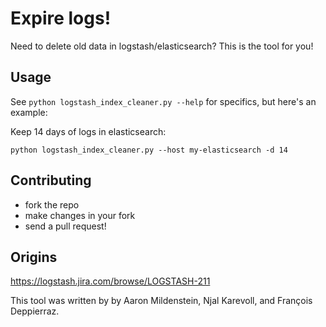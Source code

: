 # Expire logs!

Need to delete old data in logstash/elasticsearch? This is the tool for you!

## Usage

See `python logstash_index_cleaner.py --help` for specifics, but here's an example:

Keep 14 days of logs in elasticsearch:

    python logstash_index_cleaner.py --host my-elasticsearch -d 14

## Contributing

* fork the repo
* make changes in your fork
* send a pull request!

## Origins

<https://logstash.jira.com/browse/LOGSTASH-211>

This tool was written by by Aaron Mildenstein, Njal Karevoll, and François
Deppierraz.

